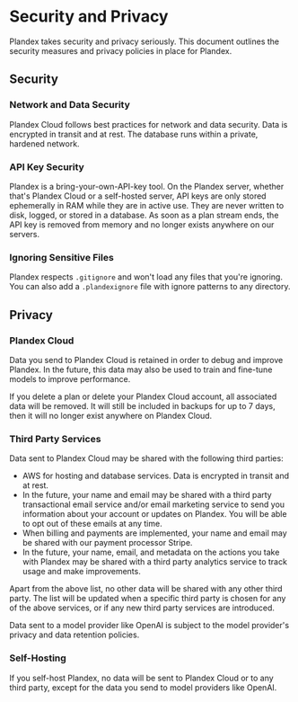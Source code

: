 # Security and Privacy

Plandex takes security and privacy seriously. This document outlines the security measures and privacy policies in place for Plandex.

## Security

### Network and Data Security

Plandex Cloud follows best practices for network and data security. Data is encrypted in transit and at rest. The database runs within a private, hardened network.

### API Key Security

Plandex is a bring-your-own-API-key tool. On the Plandex server, whether that's Plandex Cloud or a self-hosted server, API keys are only stored ephemerally in RAM while they are in active use. They are never written to disk, logged, or stored in a database. As soon as a plan stream ends, the API key is removed from memory and no longer exists anywhere on our servers.

### Ignoring Sensitive Files

Plandex respects `.gitignore` and won't load any files that you're ignoring. You can also add a `.plandexignore` file with ignore patterns to any directory.

## Privacy

### Plandex Cloud

Data you send to Plandex Cloud is retained in order to debug and improve Plandex. In the future, this data may also be used to train and fine-tune models to improve performance.

If you delete a plan or delete your Plandex Cloud account, all associated data will be removed. It will still be included in backups for up to 7 days, then it will no longer exist anywhere on Plandex Cloud.

### Third Party Services

Data sent to Plandex Cloud may be shared with the following third parties:

- AWS for hosting and database services. Data is encrypted in transit and at rest.
- In the future, your name and email may be shared with a third party transactional email service and/or email marketing service to send you information about your account or updates on Plandex. You will be able to opt out of these emails at any time.
- When billing and payments are implemented, your name and email may be shared with our payment processor Stripe.
- In the future, your name, email, and metadata on the actions you take with Plandex may be shared with a third party analytics service to track usage and make improvements.

Apart from the above list, no other data will be shared with any other third party. The list will be updated when a specific third party is chosen for any of the above services, or if any new third party services are introduced.

Data sent to a model provider like OpenAI is subject to the model provider's privacy and data retention policies.

### Self-Hosting

If you self-host Plandex, no data will be sent to Plandex Cloud or to any third party, except for the data you send to model providers like OpenAI.
